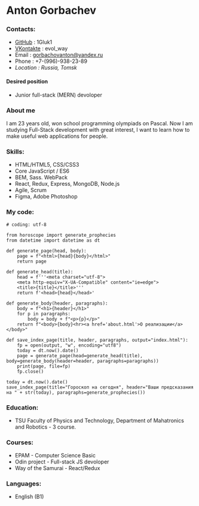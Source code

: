# Anton Gorbachev

### Contacts:
* [GitHub](https://github.com/1Gluk1) : 1Gluk1
* [VKontakte](https://vk.com/evol_way) : evol_way
* Email : gorbachovanton@yandex.ru
* Phone : +7-(996)-938-23-89
* _Location :_ _Russia, Tomsk_

#### Desired position
* Junior full-stack (MERN) devoloper

### About me
I am 23 years old, won school programming olympiads on Pascal. Now I am studying Full-Stack development with great interest, I want to learn how to make useful web applications for people.

### Skills:
* HTML/HTML5, CSS/CSS3
* Core JavaScript / ES6
* BEM, Sass. WebPack
* React, Redux, Express, MongoDB, Node.js
* Agile, Scrum
* Figma, Adobe Photoshop

### My code:
```
# coding: utf-8

from horoscope import generate_prophecies
from datetime import datetime as dt

def generate_page(head, body):
    page = f"<html>{head}{body}</html>"
    return page

def generate_head(title):
    head = f'''<meta charset="utf-8">
    <meta http-equiv="X-UA-Compatible" content="ie=edge">
    <title>{title}</title>'''
    return f'<head>{head}</head>'

def generate_body(header, paragraphs):
    body = f"<h1>{header}</h1>"
    for p in paragraphs:
        body = body + f"<p>{p}</p>"
    return f"<body>{body}<hr><a href='about.html'>О реализации</a></body>"

def save_index_page(title, header, paragraphs, output="index.html"):
    fp = open(output, "w", encoding="utf8")
    today = dt.now().date()
    page = generate_page(head=generate_head(title), body=generate_body(header=header, paragraphs=paragraphs))
    print(page, file=fp)
    fp.close()
    
today = dt.now().date()
save_index_page(title="Гороскоп на сегодня", header="Ваши предсказания на " + str(today), paragraphs=generate_prophecies())
```

### Education:
* TSU Faculty of Physics and Technology, Department of Mahatronics and Robotics - 3 course.

### Courses:
* EPAM - Computer Science Basic
* Odin project - Full-stack JS devoloper
* Way of the Samurai - React/Redux

### Languages:
* English (B1)